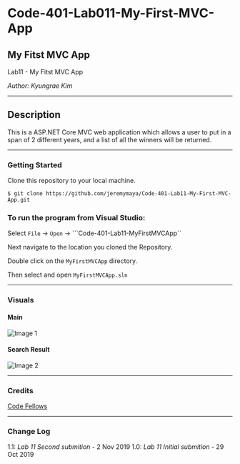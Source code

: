 # Code-401-Lab011-My-First-MVC-App

## My Fitst MVC App

Lab11 - My Fitst MVC App

*Author: Kyungrae Kim*

----

## Description
This is a ASP.NET Core MVC web application which allows a user to put in a span of 2 different years, and a list of all the winners will be returned.

---

### Getting Started
Clone this repository to your local machine.

```
$ git clone https://github.com/jeremymaya/Code-401-Lab11-My-First-MVC-App.git
```

### To run the program from Visual Studio:
Select ```File``` -> ```Open``` -> ```Code-401-Lab11-MyFirstMVCApp``

Next navigate to the location you cloned the Repository.

Double click on the ```MyFirstMVCApp``` directory.

Then select and open ```MyFirstMVCApp.sln```

---

### Visuals
#### Main
![Image 1](https://github.com/jeremymaya/Code-401-Lab11-My-First-MVC-App/blob/master/Screenshots/Main.JPG)
#### Search Result
![Image 2](https://github.com/jeremymaya/Code-401-Lab11-My-First-MVC-App/blob/master/Screenshots/SearchResult.JPG)

---

### Credits
[Code Fellows](https://codefellows.github.io/code-401-dotnet-guide/Curriculum/Class11/facilitator/Resources/MVCSetup)

---

### Change Log
1.1: *Lab 11 Second submition* - 2 Nov 2019
1.0: *Lab 11 Initial submition* - 29 Oct 2019
